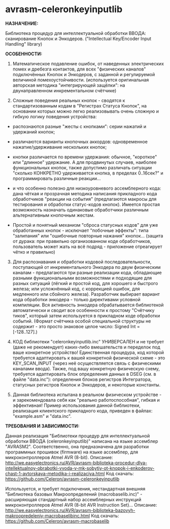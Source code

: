 avrasm-celeronkeyinputlib
=========================


**НАЗНАЧЕНИЕ:**

Библиотека процедур для интеллектуальной обработки ВВОДА: сканирование Кнопок и Энкодеров.
("Intellectual Key/Encoder Input Handling" library)



**ОСОБЕННОСТИ:**

1) Математическое подавление ошибок, от наведенных электрических помех и дребезга контактов, для всех "физических каналов" подключённых Кнопок и Энкодеров, с заданной и регулируемой величиной помехоустойчивости. (используется оригинальная авторская методика "интегрирующей защёлки": на двунаправленном инкрементальном счётчике)


2) Сложные поведения реальных кнопок - сводятся к стандартизованным кодам в "Регистрах Статуса Кнопок", на основании которых можно легко реализовывать очень сложную и гибкую логику поведения устройства: 

- распознаются разные "жесты с кнопками": серии нажатий и удержаний кнопок;

- различаются варианты кнопочных аккордов: одновременное нажатие/удерживание нескольких кнопок;

- кнопки различается по времени удержания: обычное, "короткое" или "длинное" удержание. А для продвинутых случаев, наиболее функциональных кнопок, также допустимо различать ситуации "сколько КОНКРЕТНО удерживается кнопка, в пределах 0..16сек?" и программировать различные реакции...

- и что особенно полезно для низкоуровневого ассемблерного кода: дана чёткая и прозрачная методика написания прикладного кода обработчиков "реакции на события" (предлагаются макросы для тестирования и обработки статус-кодов кнопок). Имеется простая возможность назначать одинаковые обработчики различным альтернативным кнопочным жестам. 

- Простой и понятный механизм "сброса статусных кодов" для уже обработанных кнопок - исключает "побочные эффекты": типа "залипания" или "ошибочные повторные нажания" кнопок... (защита от дурака: при правильно организованном коде обработчиков, пользователь может жать на всё подряд - приложение отреагирует чётко и правильно)


3) Для распознавания и обработки кодовой последовательности, поступающей от инкрементального Энкодера по двум физическим каналам - предлагаются три разные реализации кода, обладающие разными функциональными возможностями и подходящие для разных ситуаций (лёгкий и простой код, для хорошего и быстрого железа; или усложнённый код, с коррекцией ошибок, для медленного или сбойного железа).
Разработчик выбирает вариант кода обработки энкодера - только директивами условной компиляции. Вся активность энкодера обрабатывается библиотекой автоматически и сводит все особенности к простому "Счётчику тиков", который затем используется в прикладном коде обработки событий. (Формат счётчика особой специальной структуры не содержит - это просто знаковое целое число: Signed Int = [-128..127].)


4) КОД библиотеки "celeronkeyinputlib.inc" УНИВЕРСАЛЕН и не требует (даже не рекомендует) каких-либо вмешательств и переделок под ваше конкретное устройство! 
Единственная процедура, код которой требуется адаптировать к вашей конкретной физической схеме - это KEY_SCAN_INPUT (через неё осуществляется связь с физическими каналами ввода). 
Также, под вашу конкретную физическую схему, требуется адаптировать блок определения данных в DSEG (см. в файле "data.inc"): определения блоков регистров Интегратора, статусных регистров Кнопок и Энкодеров, и некоторые константы.


5) Данная библиотека испытана в реальном физическом устройстве - и зарекомендовала себя как "реально работоспособная", гибкая и эффективная! Пример использования данной библиотеки, реализация клиентского прикладного кода, приведен в файлах: "example.asm" и "data.inc".




**ТРЕБОВАНИЯ И ЗАВИСИМОСТИ:**

Данная реализация "Библиотеки процедур для интеллектуальной обработки ВВОДА (celeronkeyinputlib)" написана на языке ассемблер "AVRASM2". 
Соответственно, она предназначена для разработки программных прошивок (firmware) на языке ассемблер, для микроконтроллеров Atmel AVR (8-bit).
Описание:	http://we.easyelectronics.ru/AVR/avrasm-biblioteka-procedur-dlya-intellektualnoy-obrabotki-vvoda-v-mk-sobytiy-ot-knopok-i-enkoderov-chast-1-avtorskaya-metodika-i-realizaciya.html 
Код скачать:	https://github.com/Celeron/avrasm-celeronkeyinputlib 


Используется, и требует подключения, нестандартная внешняя "Библиотека базовых Макроопределений (macrobaselib.inc)" - расширяющая стандартный набор ассемблерных инструкций микроконтроллеров Atmel AVR (8-bit AVR Instruction Set)... 
Описание:	http://we.easyelectronics.ru/AVR/avrasm-biblioteka-bazovyh-makroopredeleniy-macrobaselibinc.html 
Код скачать:	https://github.com/Celeron/avrasm-macrobaselib 


